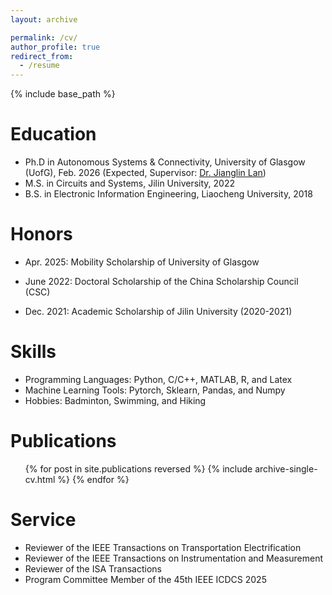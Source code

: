 ```yaml
---
layout: archive

permalink: /cv/
author_profile: true
redirect_from:
  - /resume
---
```


{% include base_path %}

Education
======
* Ph.D in Autonomous Systems & Connectivity, University of Glasgow (UofG), Feb. 2026 (Expected, Supervisor: [Dr. Jianglin Lan](https://www.gla.ac.uk/schools/engineering/staff/jianglinlan/))
* M.S. in Circuits and Systems, Jilin University, 2022
* B.S. in Electronic Information Engineering, Liaocheng University, 2018

Honors
======
* Apr. 2025: Mobility Scholarship of University of Glasgow
  
* June 2022: Doctoral Scholarship of the China Scholarship Council (CSC)
  
* Dec. 2021: Academic Scholarship of Jilin University (2020-2021)

  
Skills
======
* Programming Languages: Python, C/C++, MATLAB, R, and Latex 
* Machine Learning Tools: Pytorch, Sklearn, Pandas, and Numpy
* Hobbies: Badminton, Swimming, and Hiking 

Publications
======
  <ul>{% for post in site.publications reversed %}
    {% include archive-single-cv.html %}
  {% endfor %}</ul>



Service
======
* Reviewer of the IEEE Transactions on Transportation Electrification
* Reviewer of the IEEE Transactions on Instrumentation and Measurement
* Reviewer of the ISA Transactions 
* Program Committee Member of the 45th IEEE ICDCS 2025
